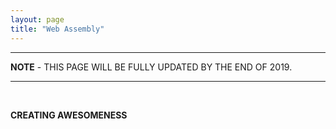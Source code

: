 ```yaml
---
layout: page
title: "Web Assembly"
---
```


<hr>
<p><strong>NOTE</strong> - THIS PAGE WILL BE FULLY UPDATED BY THE END OF 2019.</p>
<hr>

<br>

__CREATING AWESOMENESS__
